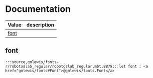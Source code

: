 # Documentation
|Value|description|
|---|---|
|[font](#font)||

## font

```moonbit
:::source,gmlewis/fonts-r/robotoslab_regular/robotoslab_regular.mbt,8879:::let font : <a href="gmlewis/fonts#Font">@gmlewis/fonts.Font</a>
```

